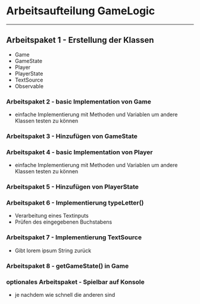 # Arbeitsaufteilung GameLogic

---

## Arbeitspaket 1 - Erstellung der Klassen

- Game
- GameState
- Player
- PlayerState
- TextSource
- Observable

### Arbeitspaket 2 - basic Implementation von Game

- einfache Implementierung mit Methoden und Variablen um andere Klassen testen zu können

### Arbeitspaket 3 - Hinzufügen von GameState

### Arbeitspaket 4 - basic Implementation von Player

- einfache Implementierung mit Methoden und Variablen um andere Klassen testen zu können

### Arbeitspaket 5 - Hinzufügen von PlayerState

### Arbeitspaket 6 - Implementierung typeLetter()

- Verarbeitung eines Textinputs
- Prüfen des eingegebenen Buchstabens

### Arbeitspaket 7 - Implementierung TextSource

- Gibt lorem ipsum String zurück

### Arbeitspaket 8 - getGameState() in Game

### optionales Arbeitspaket - Spielbar auf Konsole

- je nachdem wie schnell die anderen sind
